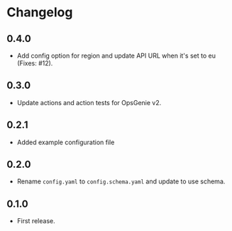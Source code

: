 # Changelog

## 0.4.0

- Add config option for region and update API URL when it's set to eu (Fixes: #12).

## 0.3.0

- Update actions and action tests for OpsGenie v2.

## 0.2.1

- Added example configuration file

## 0.2.0

- Rename `config.yaml` to `config.schema.yaml` and update to use schema.

## 0.1.0

- First release.
